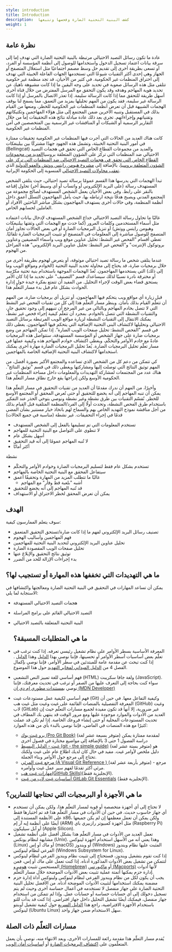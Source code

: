 ```yaml
---
style: introduction
title: Introduction
description:  كشف البنية التحتية الضارة وفحصها وتتبعها
weight: 1
---
```


## نظرة عامة

عادة ما تكون رسائل التصيد الاحتيالي مرتبطة بالبنية التحتية الضارة التي تهدف إما إلى سرقة بيانات اعتماد تسجيل الدخول واستخدامها للوصول إلى أنظمة المؤسسة أو الفرد، أو تسعى بطريقة أخرى إلى تقديم حل وسط مصمم اجتماعيًا مثل استغلال المتصفح أو الجهاز وهي إحدى أكثر التقنيات شيوعًا التي تستخدمها الجهات الفاعلة الخبيثة التي تهدف إلى اختراق المنظمات غير الحكومية. في كثير من الأحيان، قد تجد منظمة غير حكومية تتلقى مثل هذه الرسائل صعوبة في تحديد على وجه اليقين ما إذا كانت مشبوهة ناهيك عن تحديد هوية المهاجم وهدفه وقد يكون التحقق مع المرسل المفترض من خلال قناة أخرى أسهل طريقة للتحقق مما إذا كانت الرسالة سليمة. إذا تعذر الاتصال بالمرسل أو إذا كانت الرسالة غير سليمة، فقد يكون من المهم تحليلها بمزيد من التعمق، مما يسمح لنا بوقف الهجمات الشبيهة قبل أن تعرض أنظمة المنظمات غير الحكومية للخطر، ومنعها من القيام بذلك في المستقبل وتنبيه الآخرين ضمن المجتمع إلى مثل هؤلاء المهاجمين وتكتيكاتهم وتقنياتهم وإجراءاتهم. تجري بعد ذلك عادة مبادلة نتائج هذه التحقيقات إما من خلال التقارير الرسمية أو الشبكات أو المناقشات غير الرسمية بين المتخصصين في أمن المنظمات غير الحكومية.

كانت هناك العديد من الحالات التي أجرت فيها المنظمات غير الحكومية تحقيقات ممتازة في أمور البنية التحتية الخبيثة، وتشمل هذه الجهود جهدًا مشتركًا بين بيلينغكات (Bellingcat) والعديد من مجموعات القطاع الخاص التي تحقق في هجمات التصيد الاحتيالي ضد المنظمات التي تركز على الشؤون المتعلقة بروسيا[العديد من مجموعات القطاع الخاص التي تحقق في هجمات التصيد الاحتيالي ضد المنظمات التي تركز على الشؤون المتعلقة بروسيا](https://www.bellingcat.com/news/uk-and-europe/2019/08/10/guccifer-rising-months-long-phishing-campaign-on-protonmail-targets-dozens-of-russia-focused-journalists-and-ngos/)، بالإضافة إلى [مشروع هيومن رايتس ووتش والعفو الدولية](https://www.hrw.org/the-day-in-human-rights/2022/12/05) الذي[ تعقب محاولات التصيد الاحتيالي](https://www.hrw.org/news/2022/12/05/iran-state-backed-hacking-activists-journalists-politicians) المنسوبة إلى الحكومة الإيرانية.

تبدأ الهجمات التي يدرسها هذا القسم عمومًا برسالة تصيد احتيالي، حيث يتلقى الشخص المستهدف رسالة (على البريد الإلكتروني أو واتسآب أو أي وسيط آخر) تحاول إقناعه بالنقر على رابط. وفي بعض الأحيان يعمل الشخص المستهدف لصالح مجموعة من المجتمع المدني ويصبح هدفًا نتيجة ارتباطه بها، حيث يأمل المهاجمون التسلل أعمق داخل أنظمة المنظمة، وفي حالات أخرى يستهدف المهاجمون بشكل مباشر الباحثين الأفراد أو العاملين لحسابهم الخاص.

غالبًا ما تحاول رسالة التصيد الاحتيالي خداع الشخص المستهدف لإدخال بيانات اعتماده مثل أسماء المستخدمين وكلمات المرور (كما حدث مع الهجمات التي وثقتها بيلنيغكات وهيومن رايتس ووتش) أو تنزيل البرمجيات الضارة أو في بعض الحالات تجاوز أمان المتصفح للوصول مباشرة إلى المعلومات في المتصفح أو تثبيت البرمجيات الضارة تلقائيًا. تغطي أقسام "الفحص غير النشط: تحليل عناوين موقع ويب وأسماء المضيفين وعناوين بروتوكول الإنترنت" و"الفحص غير النشط: تحليل عناوين البريد الإلكتروني" هذه المراحل من الهجوم.

عندما يتلقى شخص ما رسالة تصيد احتيالي موثوقة، أو يتعرض لهجوم بطريقة أخرى من خلال برمجيات ضارة، قد يحتاج إلى محاولة تحديد البنية التحتية (الخوادم ومواقع الويب وما إلى ذلك) التي يستخدمها المهاجمون. تُعدّ الهجمات الموجهة باستخدام بنية تحتية مكرّسة أو مخترقة نادرة نسبيًا لذلك سيساعدك قسم "التصنيف" على تحديد ما إذا كان الأمر يستحق قضاء بعض الوقت لإجراء التحليل. من المفيد أن تتمتع بفكرة جيدة حول إدارة الحوادث بشكل عام قبل بدء مسار التعلّم هذا.

قبل زيارة أي مواقع ويب يتحكم فيها المهاجمون، أو تنزيل أي برمجيات ضارة، من المهم أن تتعلّم القيام بذلك بأمان. وينظر مسار التعلّم هذا إلى كل من تقنيات الفحص غير النشط التي لا تتصل بخادم المهاجم وبالتالي من غير المرجح أن تنبههم إلى وجود تحقيق جارٍ، والتقنيات النشطة التي تتصل بالخوادم. بمجرد أن تتعلّم كيفية إجراء فحص غير نشط، يمكنك الانتقال إلى التقنيات النشطة لزيارة مواقع الويب المرتبطة برسائل التصيد الاحتيالي وتحليلها لاكتشاف البنى التحتية الإضافية التي يتحكم فيها المهاجمون. يغطى ذلك في قسم "الفحص النشط: تحليل صفحات الويب الضارة".
إذا تمكن المهاجم من وضع برمجيات ضارة على جهاز الشخص أو المؤسسة المستهدفة، ستتواصل هذه البرمجيات عادةً مع خادم الأوامر والتحكّم، ويغطى اكتشاف خوادم المهاجم هذه وكيفية عملها في مسار تعلّم تحليل البرمجيات الضارة. يُعدّ تحليل البرمجيات الضارة مهارة أخرى يمكنك استخدامها لاكتشاف البنية التحتية الإضافية الخاصة بالمهاجمين.

كي تتمكن من دعم كل من الشخص الذي تساعده والمجتمع الأكبر بصورة أفضل، من المهم توثيق النتائج التي توصلت إليها ومشاركتها ويغطى ذلك في قسم "توثيق النتائج". هناك عدد من المجتمعات لمشاركة التهديدات والمعلومات داخل مساحة المنظمات غير الحكومية الأوسع ولكن إدراجها يقع خارج نطاق مسار التعلّم هذا.

وأخيرًا، من المهم أن ندرك مقدمًا أن العديد من تقنيات التحقيق في مسار التعلّم هذا يمكن أن تنبه المهاجم إلى أنه يخضع للتحقيق أو حتى تُعرض المحقق أو المجتمع الأوسع للخطر. نُقسّم التقنيات بين طرق نشطة وغير نشطة  ونوصي بتوخي الحذر عند التفكير باستخدام طرق الفحص النشطة، وتحدث أولًا إلى الفرد/المنظمة المتلقية قبل القيام بذلك من أجل مناقشة نموذج التهديد الخاص بهم والسماح لهم باتخاذ خيار مستنير بشأن المضي قدمًا في إجراء التحقيقات. 
 غير نشطة (مناسبة في جميع الحالات)
- تستخدم المعلومات التي تم تسليمها بالفعل إلى الشخص المستهدف
- لا تنطوي على التواصل مع البنية التحتية للمهاجم
- أسهل بشكل عام
- لا تُنبه المهاجم عمومًا إلى أنه قيد التحقيق
- أكثر أمانًا

 نشطة
- تستخدم بشكل عام فقط لتسليم البرمجيات الضارة وخوادم الأوامر والتحكّم
- سيتفاعل المحقق مع البنية التحتية الخاصة بالمهاجم
- غالبًا ما تتطلب المزيد من المهارة وتحقيقًا أعمق
   - أشبه "بلعبة قط وفأر" مع المهاجم
- قد تُنبه المهاجم إلى أنه يخضع للتحقيق
- يمكن أن تعرض المحقق لخطر الاختراق أو الاستهداف


## الهدف

سوف يتعلم الممارسون كيفية:
- تصنيف رسائل البريد الإلكتروني لفهم ما إذا كانت ضارة/تستحق التحقيق المتعمق
- فهم المهاجمين وأساليب الهجوم
- تحليل عناوين البريد الإلكتروني لتحديد البنية التحتية للمهاجمين
 - تحليل صفحات الويب المقصودة الضارة
- توثيق نتائج التحقيق والإبلاغ عنها
- بدء إجراءات الإزالة للحد من الضرر


## ما هي التهديدات التي تخففها هذه المهارة أو تستجيب لها؟


يمكن أن تساعد المهارات في التحقيق في البنية التحتية الضارة ومعالجتها واكتشافها في الاستجابة لما يلي:
- هجمات التصيد الاحتيالي المستهدفة
- التصيد الاحتيالي القائم على برامج المراسلة
- البنية التحتية المتعلقة بالتصيد الاحتيالي

  ## ما هي المتطلبات المسبقة؟
  
- المعرفة الأساسية بسطر الأوامر على نظام تشغيل رئيسي تعرفه. إذا كنت ترغب في تعلّم بعض أساسيات أسطر الأوامر أو تحسينها، فإننا نوصي بهذا [الدليل](https://www.git-tower.com/blog/command-line-cheat-sheet/) وهذا [الدليل](https://github.com/jlevy/the-art-of-command-line) . إذا كنت تبحث عن مقدمة عامة للمبتدئين في سطر الأوامر، فإننا نوصي بإكمال الفصل 4 من [الدليل الميداني لمخابر التهديد](https://internews.org/wp-content/uploads/2023/11/Field-Guide-to-Threat-Labs.pdf) حول هذا الموضوع.
- فهم أساسي للغة تمييز النص التشعبي (HTML) ولغة جافا سكريبت (JavaScript). سواء كنت بحاجة إلى التعرف عليها من الصفر أو ترغب في تحديث معرفتك، فإننا نوصي ب[مستندات مطوري إم دي إن (MDN Developer)](https://developer.mozilla.org/en-US/docs/Learn)
- فهم أساسي لكيفية عمل مستودعات غيت (Git) وكيفية التفاعل معها. في حين أن المعرفة التفصيلية بالمنصات القائمة على غيت وغيت مثل غيت هب (GitHub) وغيت لاب (GitLab) غير ضرورية، إلا أنها قد تكون مفيدة لجميع مسارات التعلّم حيث إن العديد من الأدوات والموارد موجودة عليها ومع مرور الوقت قد ينتهي بك المطاف في تحديث المستودعات المحلية أو حتى إنشاء فروعك الخاصة. إذا لم تكن قد عملت كثيرًا مع هذه المنصات في الماضي، فإننا نوصي بالبدء بأي من هذه الموارد:
   - [برو غيت بوك (Pro Git Book)](https://book.git-scm.com/book/en/v2) (متوفر بسبعة عشر لغة) لمقدمة ممتازة يمكن دراسة الفصول 1 حتى 3 بالإضافة إلى مواضيع مختارة في فصول أخرى
   - [غيت - الدليل البسيط (git - the simple guide)](https://rogerdudler.github.io/git-guide/index.html) (متوفر بستة عشر لغة) هو دليل ملخص لأوامر غيت. مفيد في حال كان لديك اطلاع عام على غيت ولكنك تحتاج إلى مرجع حول الأوامر وبناء الجملة.
   - [مرجع غيت المرئي (A Visual Git Reference ) ](https://marklodato.github.io/visual-git-guide/index-en.html) (متوفر بأربعة عشر لغة) - مرجع مرئي أكثر تقدمًا لفهم سير عمل غيت وأوامره.
   - [مهارات غيت هب(GitHub Skills)](https://skills.github.com/)(الإنجليزية فقط).
   - [أساسيات غيت لاب من غيت GitLab Git Essentials](https://levelup.gitlab.com/courses/gitlab-with-git-essentials-s2) (الإنجليزية فقط).

 ## ما هي الأجهزة أو البرمجيات التي تحتاجها للتمارين؟
 
- لا تحتاج إلى أي أجهزة متخصصة أو قوية لمسار التعلّم هذا، ولكن يمكن أن تستخدم أي جهاز حاسوب حديث. في حين أن الأدوات في مسار التعلّم هذا قد تم اختبارها فقط على الأنظمة المستندة إلى x86، ولكن يمكن أن تعمل معظمها إن لم يكن جميعها أيضًا على أنظمة إيه آر إم (ARM) مثل أجهزة كمبيوتر رازبيري باي (Raspberry Pi) أو آبل سيليكون (Apple Silicon).
- تعمل العديد من الأدوات في مسار التعلّم هذا بشكل أفضل على أنظمة تشغيل مشابهة لنظام يونكس (Unix). وهذا يعني أنه من الأسهل استخدام أجهزة لينوكس (Linux) أو ماك أو إس (macOS) أو ويندوز (Windows) المثبت عليها نظام ويندوز الفرعي لنظام لينوكس (Windows Subsystem for Linux).
- إذا كنت تقوم بتشغيل ويندوز، فستحتاج إلى تثبيت نظام ويندوز الفرعي لنظام لينوكس لتتمكن من تشغيل بعض الأدوات المذكورة أدناه.
إذا كنت تعمل على ماك أو إس، فمن المستحسن تثبيت [هومبرو (Homebrew)](https://brew.sh/) أو [ماكبورتس (Macports)](https://www.macports.org/) لأنها أدوات إدارة حزم يمكنها أتمتة عملية تثبيت بعض الأدوات الموضحة خلال مسار التعلّم.
- يجب أن يكون لكل من نظام ويندوز الفرعي لنظام لينوكس ولينوكس أداة إدارة حزم مضمنة يمكنك استخدامها لتثبيت الأدوات الموضحة أدناه.
من الأفضل تحليل البنية التحتية الضارة على جهاز منفصل لا تستخدمه في أعمال حساسة أخرى وحيث لم يتم تسجيل دخولك إلى أي حسابات حساسة أو حسابات عمل. وإذا لم تتمكن من استخدام جهاز منفصل، فيمكنك أيضًا تشغيل التحليل داخل جهاز افتراضي.
 إذا كنت قد بدأت للتو باستخدام الأجهزة الافتراضية، راجع هذا [الدليل السريع](https://ubuntu.com/tutorials/how-to-run-ubuntu-desktop-on-a-virtual-machine-using-virtualbox#1-overview) حول كيفية تشغيل أوبنتو لينوكس (Ubuntu Linux) سهل الاستخدام ضمن جهاز واحد.


## مسارات التعلّم ذات الصلة
يُقدم مسار التعلّم هذا مقدمة رائعة للمسارات الأخرى، وبعد الانتهاء منه، نوصي بأن يعمل المتعلّمون على [اكتشاف البرمجيات الضارة](/en/learning-path/2/) أو أ[ساسيات أمان الويب](/en/learning-path/4/).


